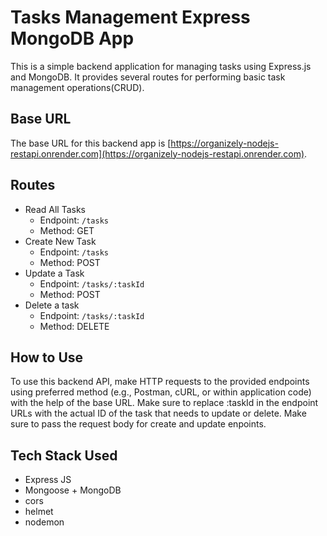 # Tasks Management Express MongoDB App

This is a simple backend application for managing tasks using Express.js and MongoDB. It provides several routes for performing basic task management operations(CRUD).

## Base URL

The base URL for this backend app is [https://organizely-nodejs-restapi.onrender.com](https://organizely-nodejs-restapi.onrender.com).

## Routes

- Read All Tasks
  - Endpoint: `/tasks`
  - Method: GET
- Create New Task
  - Endpoint: `/tasks`
  - Method: POST
- Update a Task
  - Endpoint: `/tasks/:taskId`
  - Method: POST
- Delete a task
  - Endpoint: `/tasks/:taskId`
  - Method: DELETE

## How to Use

To use this backend API, make HTTP requests to the provided endpoints using preferred method (e.g., Postman, cURL, or within application code) with the help of the base URL.
Make sure to replace :taskId in the endpoint URLs with the actual ID of the task that needs to update or delete. Make sure to pass the request body for create and update enpoints.

## Tech Stack Used

- Express JS
- Mongoose + MongoDB
- cors
- helmet
- nodemon
